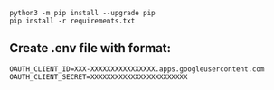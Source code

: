 ```
python3 -m pip install --upgrade pip
pip install -r requirements.txt
```

## Create .env file with format:

```
OAUTH_CLIENT_ID=XXX-XXXXXXXXXXXXXXXX.apps.googleusercontent.com
OAUTH_CLIENT_SECRET=XXXXXXXXXXXXXXXXXXXXXXXX
```